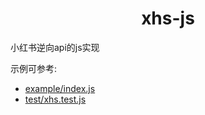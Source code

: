 <h1 align="center">xhs-js</h1>

小红书逆向api的js实现

示例可参考:
- [example/index.js](./example/index.js)
- [test/xhs.test.js](./test/xhs.test.js)